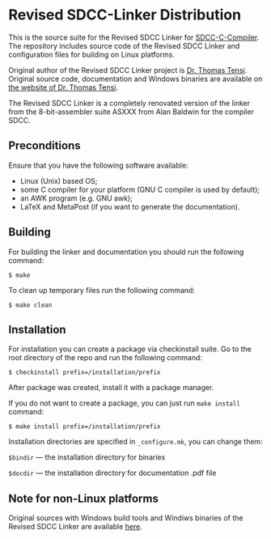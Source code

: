 Revised SDCC-Linker Distribution
======================================

This is the source suite for the Revised SDCC Linker for [SDCC-C-Compiler][sdcc_compiler]. The repository includes source code of the Revised SDCC Linker and configuration files for building on Linux platforms.

Original author of the Revised SDCC Linker project is [Dr. Thomas Tensi][Dr_Thomas_Tensi]. Original source code, documentation and Windows binaries are available on [the website of Dr. Thomas Tensi][Dr_Thomas_Tensi_linker].

The Revised SDCC Linker is a completely renovated version of the linker from the 8-bit-assembler suite ASXXX from Alan Baldwin for the compiler SDCC.


## Preconditions

Ensure that you have the following software available:

  - Linux (Unix) based OS;
  - some C compiler for your platform (GNU C compiler is used by default);
  - an AWK program (e.g. GNU awk);
  - LaTeX and MetaPost (if you want to generate the documentation).


## Building

For building the linker and documentation you should run the following command:

```console
$ make
```

To clean up temporary files run the following command:

```console
$ make clean
```

## Installation

For installation you can create a package via checkinstall suite. Go to the root directory of the repo and run the following command:

```console
$ checkinstall prefix=/installation/prefix
```

After package was created, install it with a package manager.

If you do not want to create a package, you can just run `make install` command:

```console
$ make install prefix=/installation/prefix
```

Installation directories are specified in `_configure.mk`, you can change them:

`$bindir` — the installation directory for binaries

`$docdir` — the installation directory for documentation .pdf file


## Note for non-Linux platforms

Original sources with Windows build tools and Windiws binaries of the Revised SDCC Linker are available [here][Dr_Thomas_Tensi].

[Dr_Thomas_Tensi]: http://www.tensi.eu
[Dr_Thomas_Tensi_linker]: http://www.tensi.eu/thomas/programming/asxxx-linker/asxxxlinker.html
[sdcc_compiler]: http://sdcc.sourceforge.net
